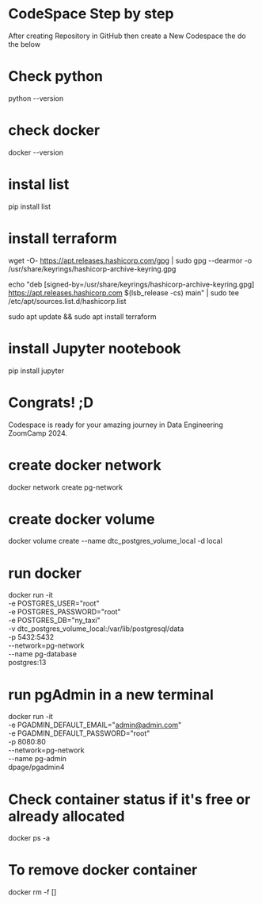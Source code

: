 
# CodeSpace Step by step

After creating Repository in GitHub then create a New Codespace the do the below

# Check python
python --version

# check docker
docker --version

# instal list
pip install list

# install terraform 
wget -O- https://apt.releases.hashicorp.com/gpg | sudo gpg --dearmor -o /usr/share/keyrings/hashicorp-archive-keyring.gpg

echo "deb [signed-by=/usr/share/keyrings/hashicorp-archive-keyring.gpg] https://apt.releases.hashicorp.com $(lsb_release -cs) main" | sudo tee /etc/apt/sources.list.d/hashicorp.list

sudo apt update && sudo apt install terraform

# install Jupyter nootebook
pip install jupyter


# Congrats! ;D
Codespace is ready for your amazing journey in Data Engineering ZoomCamp 2024.


# create docker network
docker network create pg-network

# create docker volume
docker volume create --name dtc_postgres_volume_local -d local

# run docker
docker run -it \
  -e POSTGRES_USER="root" \
  -e POSTGRES_PASSWORD="root" \
  -e POSTGRES_DB="ny_taxi" \
  -v dtc_postgres_volume_local:/var/lib/postgresql/data \
  -p 5432:5432 \
  --network=pg-network \
  --name pg-database \
  postgres:13

# run pgAdmin in a new terminal
docker run -it \
  -e PGADMIN_DEFAULT_EMAIL="admin@admin.com" \
  -e PGADMIN_DEFAULT_PASSWORD="root" \
  -p 8080:80 \
  --network=pg-network \
  --name pg-admin \
  dpage/pgadmin4

# Check container status if it's free or already allocated
docker ps -a

# To remove docker container 
docker rm -f [<docker id>]